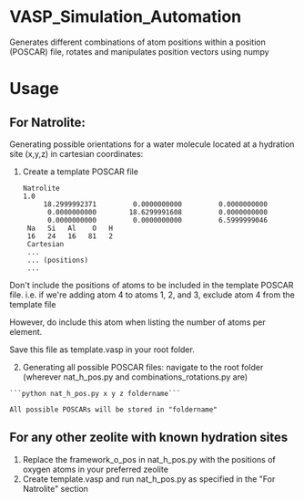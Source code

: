 # VASP_Simulation_Automation
Generates different combinations of atom positions within a position (POSCAR) file, rotates and manipulates position vectors using numpy

# Usage
## For Natrolite:
Generating possible orientations for a water molecule located at a hydration site (x,y,z) in cartesian coordinates:
 1. Create a template POSCAR file 
    ```
    Natrolite
    1.0
         18.2999992371         0.0000000000         0.0000000000
          0.0000000000        18.6299991608         0.0000000000
          0.0000000000         0.0000000000         6.5999999046
     Na   Si   Al    O   H
     16   24   16   81   2
     Cartesian
     ...
     ... (positions)
     ...
     ```
   Don't include the positions of atoms to be included in the template POSCAR file. 
   i.e. if we're adding atom 4 to atoms 1, 2, and 3, exclude atom 4 from the template file
   
   However, do include this atom when listing the number of atoms per element.
   
   Save this file as template.vasp in your root folder.
   
  2. Generating all possible POSCAR files:
    navigate to the root folder (wherever nat_h_pos.py and combinations_rotations.py are)
    
    ```python nat_h_pos.py x y z foldername```
    
    All possible POSCARs will be stored in "foldername"
 ## For any other zeolite with known hydration sites 
 1. Replace the framework_o_pos in nat_h_pos.py with the positions of oxygen atoms in your preferred zeolite
 2. Create template.vasp and run nat_h_pos.py as specified in the "For Natrolite" section
     
